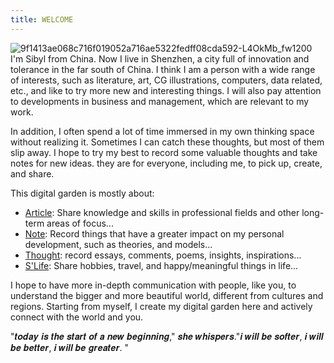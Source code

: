 ```yaml
---
title: WELCOME
---
```

![9f1413ae068c716f019052a716ae5322fedff08cda592-L4OkMb_fw1200](https://github.com/SibylYang55/SibylYang55.github.io/assets/121019163/95904903-8047-4e19-ba92-c5278f29fe7b)
I'm Sibyl from China. Now I live in Shenzhen, a city full of innovation and tolerance in the far south of China. I think I am a person with a wide range of interests, such as literature, art, CG illustrations, computers, data related, etc., and like to try more new and interesting things. I will also pay attention to developments in business and management, which are relevant to my work.

In addition, I often spend a lot of time immersed in my own thinking space without realizing it. Sometimes I can catch these thoughts, but most of them slip away. I hope to try my best to record some valuable thoughts and take notes for new ideas. they are for everyone, including me, to pick up, create, and share. 

This digital garden is mostly about:

- [Article](https://sibylyang55.github.io/Article/): Share knowledge and skills in professional fields and other long-term areas of focus...
- [Note](https://sibylyang55.github.io/Note/): Record things that have a greater impact on my personal development, such as theories, and models...
- [Thought](https://sibylyang55.github.io/Thought/): record essays, comments, poems, insights, inspirations...
- [S'Life](https://sibylyang55.github.io/S'Life/): Share hobbies, travel, and happy/meaningful things in life...

I hope to have more in-depth communication with people, like you, to understand the bigger and more beautiful world, different from cultures and regions. Starting from myself, I create my digital garden here and actively connect with the world and you.

"𝒕𝒐𝒅𝒂𝒚 𝒊𝒔 𝒕𝒉𝒆 𝒔𝒕𝒂𝒓𝒕 𝒐𝒇 𝒂 𝒏𝒆𝒘 𝒃𝒆𝒈𝒊𝒏𝒏𝒊𝒏𝒈," 𝒔𝒉𝒆 𝒘𝒉𝒊𝒔𝒑𝒆𝒓𝒔."𝒊 𝒘𝒊𝒍𝒍 𝒃𝒆 𝒔𝒐𝒇𝒕𝒆𝒓, 𝒊 𝒘𝒊𝒍𝒍 𝒃𝒆 𝒃𝒆𝒕𝒕𝒆𝒓, 𝒊 𝒘𝒊𝒍𝒍 𝒃𝒆 𝒈𝒓𝒆𝒂𝒕𝒆𝒓. "